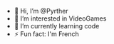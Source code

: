 - 👋 Hi, I’m @Pyrther
- 👀 I’m interested in VideoGames
- 🌱 I’m currently learning code
- ⚡ Fun fact: I'm French

<!---
Pyrther/Pyrther is a ✨ special ✨ repository because its `README.md` (this file) appears on your GitHub profile.
You can click the Preview link to take a look at your changes.
--->
